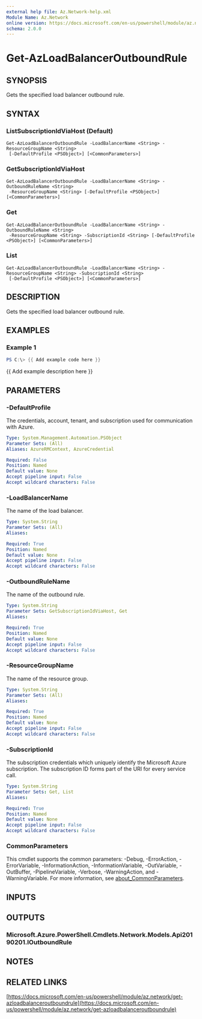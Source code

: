```yaml
---
external help file: Az.Network-help.xml
Module Name: Az.Network
online version: https://docs.microsoft.com/en-us/powershell/module/az.network/get-azloadbalanceroutboundrule
schema: 2.0.0
---
```


# Get-AzLoadBalancerOutboundRule

## SYNOPSIS
Gets the specified load balancer outbound rule.

## SYNTAX

### ListSubscriptionIdViaHost (Default)
```
Get-AzLoadBalancerOutboundRule -LoadBalancerName <String> -ResourceGroupName <String>
 [-DefaultProfile <PSObject>] [<CommonParameters>]
```

### GetSubscriptionIdViaHost
```
Get-AzLoadBalancerOutboundRule -LoadBalancerName <String> -OutboundRuleName <String>
 -ResourceGroupName <String> [-DefaultProfile <PSObject>] [<CommonParameters>]
```

### Get
```
Get-AzLoadBalancerOutboundRule -LoadBalancerName <String> -OutboundRuleName <String>
 -ResourceGroupName <String> -SubscriptionId <String> [-DefaultProfile <PSObject>] [<CommonParameters>]
```

### List
```
Get-AzLoadBalancerOutboundRule -LoadBalancerName <String> -ResourceGroupName <String> -SubscriptionId <String>
 [-DefaultProfile <PSObject>] [<CommonParameters>]
```

## DESCRIPTION
Gets the specified load balancer outbound rule.

## EXAMPLES

### Example 1
```powershell
PS C:\> {{ Add example code here }}
```

{{ Add example description here }}

## PARAMETERS

### -DefaultProfile
The credentials, account, tenant, and subscription used for communication with Azure.

```yaml
Type: System.Management.Automation.PSObject
Parameter Sets: (All)
Aliases: AzureRMContext, AzureCredential

Required: False
Position: Named
Default value: None
Accept pipeline input: False
Accept wildcard characters: False
```

### -LoadBalancerName
The name of the load balancer.

```yaml
Type: System.String
Parameter Sets: (All)
Aliases:

Required: True
Position: Named
Default value: None
Accept pipeline input: False
Accept wildcard characters: False
```

### -OutboundRuleName
The name of the outbound rule.

```yaml
Type: System.String
Parameter Sets: GetSubscriptionIdViaHost, Get
Aliases:

Required: True
Position: Named
Default value: None
Accept pipeline input: False
Accept wildcard characters: False
```

### -ResourceGroupName
The name of the resource group.

```yaml
Type: System.String
Parameter Sets: (All)
Aliases:

Required: True
Position: Named
Default value: None
Accept pipeline input: False
Accept wildcard characters: False
```

### -SubscriptionId
The subscription credentials which uniquely identify the Microsoft Azure subscription.
The subscription ID forms part of the URI for every service call.

```yaml
Type: System.String
Parameter Sets: Get, List
Aliases:

Required: True
Position: Named
Default value: None
Accept pipeline input: False
Accept wildcard characters: False
```

### CommonParameters
This cmdlet supports the common parameters: -Debug, -ErrorAction, -ErrorVariable, -InformationAction, -InformationVariable, -OutVariable, -OutBuffer, -PipelineVariable, -Verbose, -WarningAction, and -WarningVariable. For more information, see [about_CommonParameters](http://go.microsoft.com/fwlink/?LinkID=113216).

## INPUTS

## OUTPUTS

### Microsoft.Azure.PowerShell.Cmdlets.Network.Models.Api20190201.IOutboundRule
## NOTES

## RELATED LINKS

[https://docs.microsoft.com/en-us/powershell/module/az.network/get-azloadbalanceroutboundrule](https://docs.microsoft.com/en-us/powershell/module/az.network/get-azloadbalanceroutboundrule)

